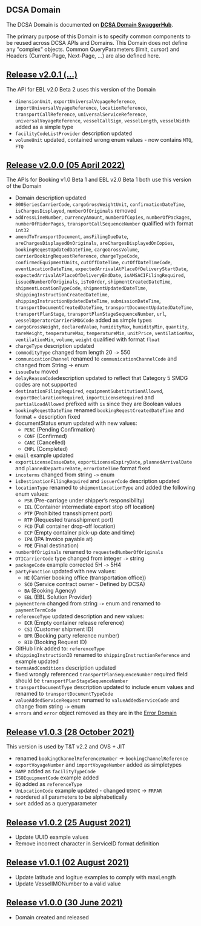 ## DCSA Domain

The DCSA Domain is documented on [**DCSA Domain SwaggerHub**](https://app.swaggerhub.com/domains-docs/dcsaorg/DCSA_DOMAIN).

The primary purpose of this Domain is to specify common components to be reused across DCSA APIs and Domains. This Domain does not define any "complex" objects. Common QueryParameters (limit, cursor) and Headers (Current-Page, Next-Page, ...) are also defined here.

<a name="v201"></a>[Release v2.0.1 (...)](https://app.swaggerhub.com/domains-docs/dcsaorg/DCSA_DOMAIN/2.0.1)
---
The API for EBL v2.0 Beta 2 uses this version of the Domain

- `dimensionUnit`, `exportUniversalVoyageReference`, `importUniversalVoyageReference`, `locationReference`, `transportCallReference`, `universalServiceReference`, `universalVoyageReference`, `vesselCallSign`, `vesselLength`, `vesselWidth` added as a simple type
- `facilityCodeListProvider` description updated
- `volumeUnit` updated, contained wrong enum values - now contains `MTQ`, `FTQ`

<a name="v200"></a>[Release v2.0.0 (05 April 2022)](https://app.swaggerhub.com/domains-docs/dcsaorg/DCSA_DOMAIN/2.0.0)
---
The APIs for Booking v1.0 Beta 1 and EBL v2.0 Beta 1 both use this version of the Domain

- Domain description updated
- `800SeriesCarrierCode`, `cargoGrossWeightUnit`, `confirmationDateTime`, `isChargesDisplayed`, `numberOfOriginals` removed
- `addressLineNumber`, `currencyAmount`, `numberOfCopies`, `numberOfPackages`, `numberOfRiderPages`, `transportCallSequenceNumber` qualified with format `int32`
- `amendToTransportDocument`, `amsFilingDueDate`, `areChargesDisplayedOnOriginals`, `areChargesDisplayedOnCopies`, `bookingReqestUpdatedDateTime`, `cargoGrossVolume`, `carrierBookingRequestReference`, `chargeTypeCode`, `confirmedEquipmentUnits`, `cutOffDateTime`, `cutOffDateTimeCode`, `eventLocationDateTime`, `expectedArrivalAtPlaceOfDeliveryStartDate`, `expectedArrivalAtPlaceOfDeliveryEndDate`, `isAMSACIFilingRequired`, `issuedNumberOfOriginals`, `isToOrder`, `shipmentCreatedDateTime`, `shipmentLocationTypeCode`, `shipmentUpdatedDateTime`, `shippingInstructionCreatedDateTime`, `shippingInstructionUpdatedDateTime`, `submissionDateTime`, `transportDocumentCreatedDateTime`, `transportDocumentUpdatedDateTime`, `transportPlanStage`, `transportPlanStageSequenceNumber`, `url`, `vesselOperatorCarrierSMDGCode` added as simple types
- `cargoGrossWeight`, `declaredValue`, `humidityMax`, `humidityMin`, `quantity`, `tareWeight`, `temperatureMax`, `temperatureMin`, `unitPrice`, `ventilationMax`, `ventilationMin`, `volume`, `weight` qualified with format `float`
- `chargeType` description updated
- `commodityType` changed from length 20 `->` 550
- `communicationChannel` renamed to `communicationChannelCode` and changed from String -> enum
- `issueDate` moved
- `delayReasonCode`description updated to reflect that Category 5 SMDG codes are not supported
- `destinationFilingRequired`, `equipmentSubstitutionAllowed`, `exportDeclarationRequired`, `importLicenseRequired` and `partialLoadAllowed` prefixed with `is` since they are Boolean values
- `bookingReqestDateTime` renamed `bookingReqestCreatedDateTime` and format + description fixed
- documentStatus enum updated with new values:
  - `PENC` (Pending Confirmation)
  - `CONF` (Confirmed)
  - `CANC` (Cancelled)
  - `CMPL` (Completed)
- `email` example updated
- `exportLicenseIssueDate`, `exportLicenseExpiryDate`, `plannedArrivalDate` and `plannedDepartureDate`, `errorDateTime` format fixed
- `incoterms` changed from string `->` enum
- `isDestinationFilingRequired` and `issuerCode` description updated
- `locationType` renamed to `shipmentLocationType` and added the following enum values:
  - `PSR` (Pre-carriage under shipper’s responsibility)
  - `IEL` (Container intermediate export stop off location)
  - `PTP` (Prohibited transshipment port)
  - `RTP` (Requested transshipment port)
  - `FCD` (Full container drop-off location)
  - `ECP` (Empty container pick-up date and time)
  - `IPA` (IPA  Invoice payable at)
  - `FDE` (Final destination)
- `numberOfOriginals` renamed to `requestedNumberOfOriginals`
- `OTICarrierCode` type changed from integer `->` string
- `packageCode` example corrected 5H `->` 5H4
- `partyFunction` updated with new values:
  - `HE` (Carrier booking office (transportation office))
  - `SCO` (Service contract owner - Defined by DCSA)
  - `BA` (Booking Agency)
  - `EBL` (EBL Solution Provider)
- `paymentTerm` changed from string `->` enum and renamed to `paymentTermCode`
- `referenceType` updated description and new values:
  - `ECR` (Empty container release reference)
  - `CSI` (Customer shipment ID)
  - `BPR` (Booking party reference number)
  - `BID` (Booking Request ID)
- GitHub link added to: `referenceType`
- `shippingInstructionID` renamed to `shippingInstructionReference` and example updated
- `termsAndConditions` description updated
- fixed wrongly referenced `transportPlanSequenceNumber` required field should be `transportPlanStageSequenceNumber`
- `transportDocumentType` description updated to include enum values and renamed to `transportDocumentTypeCode`
- `valueAddedServiceRequest` renamed to `valueAddedServiceCode` and change from string `->` enum
- `errors` and `error` object removed as they are in the <a href="https://github.com/dcsaorg/DCSA-OpenAPI/tree/master/domain/error">Error Domain</a>

<a name="v103"></a>[Release v1.0.3 (28 October 2021)](https://app.swaggerhub.com/domains-docs/dcsaorg/DCSA_DOMAIN/1.0.3)
---
This version is used by T&T v2.2 and OVS + JIT

- renamed `bookingChannelReferenceNumber` -> `bookingChannelReference`
- `exportVoyageNumber` and `importVoyageNumber` added as simpletypes
- `RAMP` added as `facilityTypeCode`
- `ISOEquipmentCode` example added
- `EQ` added as `referenceType`
- `UnLocationCode` example updated - changed `USNYC` -> `FRPAR`
- reordered all parameters to be alphabetically
- `sort` added as a queryparameter

<a name="v102"></a>[Release v1.0.2 (25 August 2021)](https://app.swaggerhub.com/domains-docs/dcsaorg/DCSA_DOMAIN/1.0.2)
---
- Update UUID example values
- Remove incorrect character in ServiceID format definition

<a name="v101"></a>[Release v1.0.1 (02 August 2021)](https://app.swaggerhub.com/domains-docs/dcsaorg/DCSA_DOMAIN/1.0.1)
---
- Update latitude and logitue examples to comply with maxLength
- Update VesselIMONumber to a valid value

<a name="v100"></a>[Release v1.0.0 (30 June 2021)](https://app.swaggerhub.com/domains-docs/dcsaorg/DCSA_DOMAIN/1.0.0)
---
- Domain created and released
